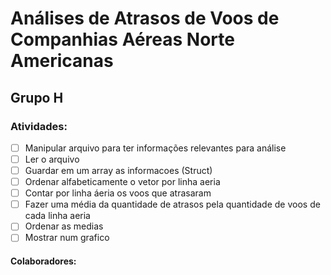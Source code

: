 # Análises de Atrasos de Voos de Companhias Aéreas Norte Americanas

## Grupo H

### Atividades: 

- [ ] Manipular arquivo para ter informações relevantes para análise
- [ ] Ler o arquivo
- [ ] Guardar em um array as informacoes (Struct)
- [ ] Ordenar alfabeticamente o vetor por linha aeria
- [ ] Contar por linha áeria os voos que atrasaram
- [ ] Fazer uma média da quantidade de atrasos pela quantidade de voos de cada linha aeria
- [ ] Ordenar as medias
- [ ] Mostrar num grafico

#### Colaboradores:
